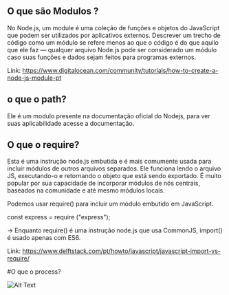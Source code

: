 ## O que são Modulos ?
No Node.js, um module é uma coleção de funções e objetos do JavaScript que podem ser utilizados por 
aplicativos externos. Descrever um trecho de código como um módulo se refere menos ao que o código é do que aquilo que ele faz — qualquer arquivo Node.js pode ser considerado um módulo caso suas funções e dados sejam feitos para programas externos.

Link: https://www.digitalocean.com/community/tutorials/how-to-create-a-node-js-module-pt

## o que o path?
Ele é um modulo presente na documentação oficial do Nodejs, para ver suas aplicabilidade acesse a documentação. 

## O que o require?
Esta é uma instrução node.js embutida e é mais comumente usada para incluir módulos de outros arquivos 
separados. Ele funciona lendo o arquivo JS, executando-o e retornando o objeto que está sendo exportado.
É muito popular por sua capacidade de incorporar módulos de nós centrais, baseados na comunidade e 
até mesmo módulos locais.

Podemos usar require() para incluir um módulo embutido em JavaScript.

const express = require ("express");

-> Enquanto require() é uma instrução node.js que usa CommonJS, import() é usado apenas com ES6.

Link: 
https://www.delftstack.com/pt/howto/javascript/javascript-import-vs-require/

#O que o process?

![Alt Text](https://media.giphy.com/media/9J5iGIlq0QeLXU1bQB/giphy.gif)